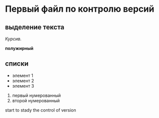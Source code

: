 # Первый файл по контролю версий

## выделение текста
*Курсив.*

**полужирный**

## списки
* элемент 1
* элемент 2
* элемент 3

1. первый нумерованный 
2. второй нумерованный

start to stady the control of version

